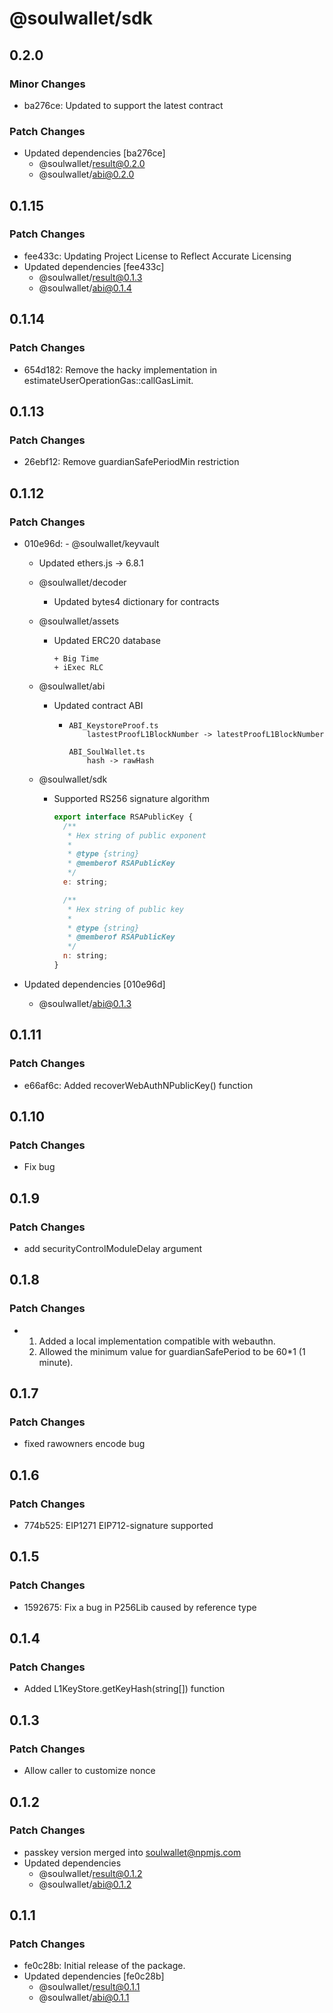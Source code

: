 # @soulwallet/sdk

## 0.2.0

### Minor Changes

- ba276ce: Updated to support the latest contract

### Patch Changes

- Updated dependencies [ba276ce]
  - @soulwallet/result@0.2.0
  - @soulwallet/abi@0.2.0

## 0.1.15

### Patch Changes

- fee433c: Updating Project License to Reflect Accurate Licensing
- Updated dependencies [fee433c]
  - @soulwallet/result@0.1.3
  - @soulwallet/abi@0.1.4

## 0.1.14

### Patch Changes

- 654d182: Remove the hacky implementation in estimateUserOperationGas::callGasLimit.

## 0.1.13

### Patch Changes

- 26ebf12: Remove guardianSafePeriodMin restriction

## 0.1.12

### Patch Changes

- 010e96d: - @soulwallet/keyvault

  - Updated ethers.js -> 6.8.1

  - @soulwallet/decoder

    - Updated bytes4 dictionary for contracts

  - @soulwallet/assets

    - Updated ERC20 database

      ```shell
      + Big Time
      + iExec RLC
      ```

  - @soulwallet/abi

    - Updated contract ABI

      - ```
        ABI_KeystoreProof.ts
        	lastestProofL1BlockNumber -> latestProofL1BlockNumber

        ABI_SoulWallet.ts
        	hash -> rawHash
        ```

  - @soulwallet/sdk

    - Supported RS256 signature algorithm

      ```js
      export interface RSAPublicKey {
        /**
         * Hex string of public exponent
         *
         * @type {string}
         * @memberof RSAPublicKey
         */
        e: string;

        /**
         * Hex string of public key
         *
         * @type {string}
         * @memberof RSAPublicKey
         */
        n: string;
      }
      ```

- Updated dependencies [010e96d]
  - @soulwallet/abi@0.1.3

## 0.1.11

### Patch Changes

- e66af6c: Added recoverWebAuthNPublicKey() function

## 0.1.10

### Patch Changes

- Fix bug

## 0.1.9

### Patch Changes

- add securityControlModuleDelay argument

## 0.1.8

### Patch Changes

- 1. Added a local implementation compatible with webauthn.
  2. Allowed the minimum value for guardianSafePeriod to be 60\*1 (1 minute).

## 0.1.7

### Patch Changes

- fixed rawowners encode bug

## 0.1.6

### Patch Changes

- 774b525: EIP1271 EIP712-signature supported

## 0.1.5

### Patch Changes

- 1592675: Fix a bug in P256Lib caused by reference type

## 0.1.4

### Patch Changes

- Added L1KeyStore.getKeyHash(string[]) function

## 0.1.3

### Patch Changes

- Allow caller to customize nonce

## 0.1.2

### Patch Changes

- passkey version merged into soulwallet@npmjs.com
- Updated dependencies
  - @soulwallet/result@0.1.2
  - @soulwallet/abi@0.1.2

## 0.1.1

### Patch Changes

- fe0c28b: Initial release of the package.
- Updated dependencies [fe0c28b]
  - @soulwallet/result@0.1.1
  - @soulwallet/abi@0.1.1
